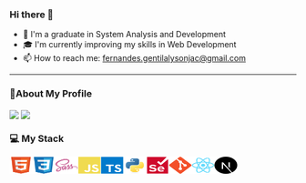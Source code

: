 ### Hi there 👋

- 🔭 I'm a graduate in System Analysis and Development
- 🎓 I'm currently improving my skills in Web Development
- 📫 How to reach me: fernandes.gentilalysonjac@gmail.com

*** 
### 🌵About My Profile 
<div>
<img width="200px" align="center" src="https://github-readme-stats.vercel.app/api/top-langs/?username=gentil-eilison&hide=html&layout=compact&theme=dark" />
<img width="200px" align="center" src="https://github-readme-stats.vercel.app/api?username=gentil-eilison&theme=dark" />
</div>

### 💻 My Stack
<section style="display: flex; width: 100%;">
<img align="center" alt="HTML" height="30" width="40" src="https://raw.githubusercontent.com/devicons/devicon/master/icons/html5/html5-original.svg">
  
<img align="center" alt="CSS" height="30" width="40" src="https://raw.githubusercontent.com/devicons/devicon/master/icons/css3/css3-original.svg">
<img align="center" alt="SCSS" height="30" width="40" src="https://github.com/devicons/devicon/blob/master/icons/sass/sass-original.svg">
  
<img align="center" alt="Js" height="30" width="40" src="https://raw.githubusercontent.com/devicons/devicon/master/icons/javascript/javascript-plain.svg">
<img align="center" alt="Js" height="30" width="40" src="https://github.com/devicons/devicon/blob/master/icons/typescript/typescript-plain.svg">
  
<img align="center" alt="Js" height="30" width="40" src="https://github.com/devicons/devicon/blob/master/icons/python/python-original.svg">
<img align="center" alt="Js" height="30" width="40" src="https://github.com/devicons/devicon/blob/master/icons/selenium/selenium-original.svg">
  
<img align="center" alt="Git" height="30" width="40" src="https://raw.githubusercontent.com/devicons/devicon/master/icons/git/git-plain.svg">
  
<img align="center" alt="Git" height="30" width="40" src="https://raw.githubusercontent.com/devicons/devicon/master/icons/react/react-original.svg">
<img align="center" alt="Git" height="30" width="40" src="https://github.com/devicons/devicon/blob/master/icons/nextjs/nextjs-original.svg">
</section>

<!--
**gentil-eilison/gentil-eilison** is a ✨ _special_ ✨ repository because its `README.md` (this file) appears on your GitHub profile.

Here are some ideas to get you started:

- 🔭 I’m currently working on ...
- 🌱 I’m currently learning ...
- 👯 I’m looking to collaborate on ...
- 🤔 I’m looking for help with ...
- 💬 Ask me about ...
- 📫 How to reach me: ...
- 😄 Pronouns: ...
- ⚡ Fun fact: ...
-->
